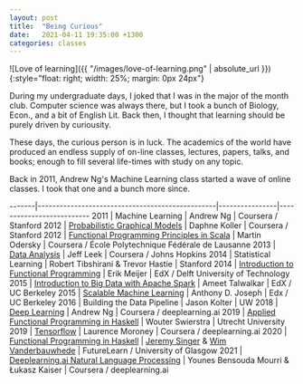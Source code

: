 ```yaml
---
layout: post
title:  "Being Curious"
date:   2021-04-11 19:35:00 +1300
categories: classes
---
```


![Love of learning]({{ "/images/love-of-learning.png" | absolute_url }}){:style="float: right; width: 25%; margin: 0px 24px"}

During my undergraduate days, I joked that I was in the major of the month club. Computer science was always there, but I took a bunch of Biology, Econ., and a bit of English Lit. Back then, I thought that learning should be purely driven by curiousity.

These days, the curious person is in luck. The academics of the world have produced an endless supply of on-line classes, lectures, papers, talks, and books; enough to fill several life-times with study on any topic.

Back in 2011, Andrew Ng's Machine Learning class started a wave of online classes. I took that one and a bunch more since.

-------|-------------------------------------------------|----------------|--------------------------
2011   | Machine Learning                                | Andrew Ng      | Coursera / Stanford
2012   | [Probabilistic Graphical Models][1]             | Daphne Koller  | Coursera / Stanford
2012   | [Functional Programming Principles in Scala][2] | Martin Odersky | Coursera / École Polytechnique Fédérale de Lausanne
2013   | [Data Analysis][3]                              | Jeff Leek                          | Coursera / Johns Hopkins
2014   | Statistical Learning                            | Robert Tibshirani & Trevor Hastie  | Stanford
2014   | [Introduction to Functional Programming][4]     | Erik Meijer                        | EdX / Delft University of Technology
2015   | [Introduction to Big Data with Apache Spark][5] | Ameet Talwalkar                    | EdX / UC Berkeley
2015   | [Scalable Machine Learning][6]                  | Anthony D. Joseph                  | Edx / UC Berkeley
2016   | Building the Data Pipeline                      | Jason Kolter                       | UW
2018 | [Deep Learning][7]                              | Andrew Ng                          | Coursera / deeplearning.ai
2019   | [Applied Functional Programming in Haskell][8]  | Wouter Swierstra | Utrecht University
2019   | [Tensorflow][9]                                 | Laurence Moroney | Coursera / deeplearning.ai
2020   | [Functional Programming in Haskell][10]         | [Jeremy Singer][11] & [Wim Vanderbauwhede][12] | FutureLearn / University of Glasgow
2021   | [Deeplearning.ai Natural Language Processing][13]         | Younes Bensouda Mourri & Łukasz Kaiser | Coursera / deeplearning.ai


[1]: https://coursera.org/share/291f8895c2aedf02983806d51be7a340
[2]: https://www.coursera.org/api/legacyCertificates.v1/spark/statementOfAccomplishment/308~132487/pdf
[3]: https://www.coursera.org/api/legacyCertificates.v1/spark/statementOfAccomplishment/294~132487/pdf
[4]: https://s3.amazonaws.com/verify.edx.org/downloads/6d793ce6316f456bb96057e2165cf9cb/Certificate.pdf
[5]: https://s3.amazonaws.com/verify.edx.org/downloads/4cfe519b12b34763927ff7d29f46657d/Certificate.pdf
[6]: https://s3.amazonaws.com/verify.edx.org/downloads/e9dd813230544af5ab7fb884b117acac/Certificate.pdf
[7]: https://coursera.org/share/291f8895c2aedf02983806d51be7a340
[8]: https://uu-afp.github.io/
[9]: https://coursera.org/share/34384747e89671f0d4164874f4e47500
[10]: https://www.futurelearn.com/courses/functional-programming-haskell
[11]: http://dcs.gla.ac.uk/~jsinger
[12]: http://www.dcs.gla.ac.uk/~wim/
[13]: https://www.deeplearning.ai/natural-language-processing-specialization/


[101]: http://digitheadslabnotebook.blogspot.com/2011/10/stanford-machine-learning-class.html
[102]: http://digitheadslabnotebook.blogspot.com/2012/03/probabilistic-graphical-models.html
[103]: http://digitheadslabnotebook.blogspot.com/2012/11/functional-programming-in-scala.html
[104]: http://digitheadslabnotebook.blogspot.com/2013/02/data-analysis-class.html
[105]: http://digitheadslabnotebook.blogspot.com/2014/01/online-class-on-statistical-learning.html
[106]: http://digitheadslabnotebook.blogspot.com/2015/01/haskell-class-wrap-up.html
[107]: http://digitheadslabnotebook.blogspot.com/2015/07/scalable-machine-learning-with-spark.html
